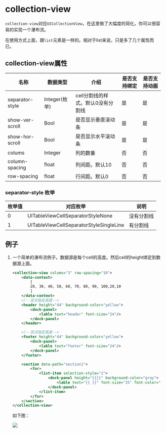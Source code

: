 # collection-view

`collection-view`对应`UICollectionView`，在这里做了大幅度的简化，你可以很容易的实现一个瀑布流。

在使用方式上面，跟`list`元素是一样的。相对于list来说，只是多了几个属性而已。

## collection-view属性

| 名称            | 数据类型      | 介绍                              | 是否支持绑定 | 是否支持动画 |
| --------------- | ------------- | --------------------------------- | ------------ | ------------ |
| separator-style | Integer(枚举) | cell分割线的样式。默认0没有分割线 | 是           | 是           |
| show-ver-scroll | Bool          | 是否显示垂直滚动条                | 是           | 是           |
| show-hor-scroll | Bool          | 是否显示水平滚动条                | 是           | 是           |
| colums          | Integer       | 列的数量                          | 否           | 否           |
| column-spacing  | float         | 列间距。默认10                    | 否           | 否           |
| row-spacing     | float         | 行间距。默认0                     | 否           | 否           |

### separator-style 枚举

| 枚举值 | 对应枚举                                | 说明       |
| ------ | --------------------------------------- | ---------- |
| 0      | UITableViewCellSeparatorStyleNone       | 没有分割线 |
| 1      | UITableViewCellSeparatorStyleSingleLine | 有分割线   |

## 例子

1. 一个简单的瀑布流例子。数据源是每个cell的高度。然后cell的height绑定到数据源上面。

   ```xml
   <collection-view colums="3" row-spacing="10">
       <data-context>
           [
           20, 30, 40, 50, 60, 70, 80, 90, 100,20,10
           ]
       </data-context>
       <!--显式指定高度-->
       <header height="44" background-color="yellow">
           <dock-panel>
               <lable text="header" font-size="24"/>
           </dock-panel>
       </header>
   
       <!--显式指定高度-->
       <footer height="44" background-color="yellow">
           <dock-panel>
               <lable text="footer" font-size="24"/>
           </dock-panel>
       </footer>
   
       <section data-path="section1">
           <for>
               <list-item selection-style="2">
                   <dock-panel height="{{}}" background-color="gray">
                       <lable text="{{ }}" font-size="15" font-color="white"/>
                   </dock-panel>
               </list-item>
           </for>
       </section>
   </collection-view>
   ```

   如下图：

   ![](../images/23.jpg)